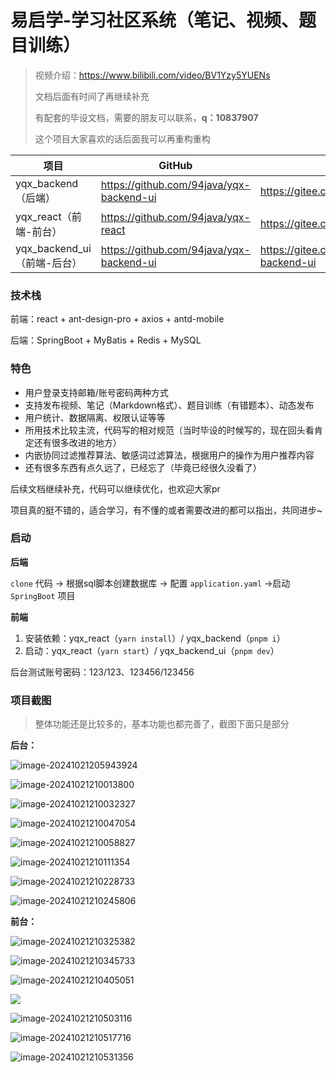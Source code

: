 # 易启学-学习社区系统（笔记、视频、题目训练）

> 视频介绍：https://www.bilibili.com/video/BV1Yzy5YUENs
>
> 文档后面有时间了再继续补充
>
> 有配套的毕设文档，需要的朋友可以联系，**q：10837907**
>
> 这个项目大家喜欢的话后面我可以再重构重构

| 项目                        | GitHub                                   | Gitee                                    |
| --------------------------- | ---------------------------------------- | ---------------------------------------- |
| yqx_backend（后端）         | https://github.com/94java/yqx-backend-ui | https://gitee.com/java_94/yqx_backend    |
| yqx_react（前端-前台）      | https://github.com/94java/yqx-react      | https://gitee.com/java_94/yqx-react      |
| yqx_backend_ui（前端-后台） | https://github.com/94java/yqx-backend-ui | https://gitee.com/java_94/yqx-backend-ui |

### 技术栈

前端：react + ant-design-pro + axios + antd-mobile

后端：SpringBoot + MyBatis + Redis + MySQL

### 特色

- 用户登录支持邮箱/账号密码两种方式
- 支持发布视频、笔记（Markdown格式）、题目训练（有错题本）、动态发布
- 用户统计、数据隔离、权限认证等等
- 所用技术比较主流，代码写的相对规范（当时毕设的时候写的，现在回头看肯定还有很多改进的地方）
- 内嵌协同过滤推荐算法、敏感词过滤算法，根据用户的操作为用户推荐内容
- 还有很多东西有点久远了，已经忘了（毕竟已经很久没看了）

后续文档继续补充，代码可以继续优化，也欢迎大家pr

项目真的挺不错的，适合学习，有不懂的或者需要改进的都可以指出，共同进步~

### 启动

**后端**

`clone` 代码 -> 根据sql脚本创建数据库 -> 配置 `application.yaml` ->启动 `SpringBoot` 项目

**前端**

1. 安装依赖：yqx_react（`yarn install`）/ yqx_backend（`pnpm i`）
2. 启动：yqx_react（`yarn start`）/ yqx_backend_ui（`pnpm dev`）

后台测试账号密码：123/123、123456/123456

### 项目截图

> 整体功能还是比较多的，基本功能也都完善了，截图下面只是部分

**后台：**

![image-20241021205943924](http://imgs.jiusi.cc/202410212059335.png)

![image-20241021210013800](http://imgs.jiusi.cc/202410212100958.png)

![image-20241021210032327](http://imgs.jiusi.cc/202410212100448.png)

![image-20241021210047054](http://imgs.jiusi.cc/202410212100196.png)

![image-20241021210058827](http://imgs.jiusi.cc/202410212100956.png)

![image-20241021210111354](http://imgs.jiusi.cc/202410212101504.png)

![image-20241021210228733](http://imgs.jiusi.cc/202410212102905.png)

![image-20241021210245806](http://imgs.jiusi.cc/202410212102973.png)

**前台：**

![image-20241021210325382](http://imgs.jiusi.cc/202410212103441.png)

![image-20241021210345733](http://imgs.jiusi.cc/202410212103805.png)

![image-20241021210405051](http://imgs.jiusi.cc/202410212104095.png)

![](http://imgs.jiusi.cc/202410212104620.png)



![image-20241021210503116](http://imgs.jiusi.cc/202410212105162.png)

![image-20241021210517716](http://imgs.jiusi.cc/202410212105759.png)

![image-20241021210531356](http://imgs.jiusi.cc/202410212105406.png)